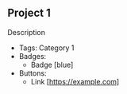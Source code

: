 ## Project 1
Description
- Tags: Category 1
- Badges:
  - Badge [blue]
- Buttons:
  - Link [https://example.com]

<!-- ## Project 2
Description
- Tags: Category 2
- Badges:
  - Badge [blue]
- Buttons:
  - Link [https://example.com]

## Project 3
Description
- Tags: Category 3
- Badges:
  - Badge [blue]
- Buttons:
  - Link [https://example.com] -->